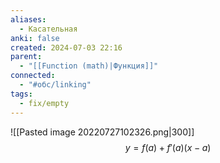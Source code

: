 ```yaml
---
aliases:
  - Касательная
anki: false
created: 2024-07-03 22:16
parent:
  - "[[Function (math)|Функция]]"
connected:
  - "#обс/linking"
tags:
  - fix/empty
---
```




![[Pasted image 20220727102326.png|300]]  
$$y = f(a) + f'(a)(x-a)$$

